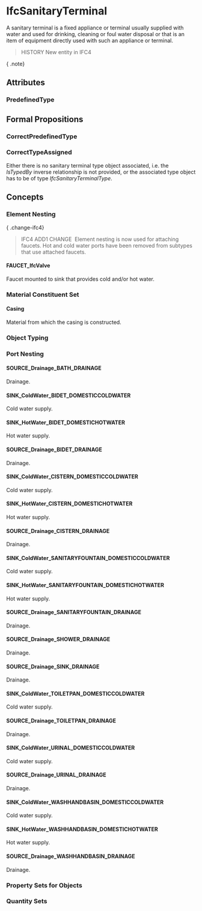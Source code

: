 # IfcSanitaryTerminal

A sanitary terminal is a fixed appliance or terminal usually supplied with water and used for drinking, cleaning or foul water disposal or that is an item of equipment directly used with such an appliance or terminal.

> HISTORY  New entity in IFC4

{ .note}
>

## Attributes

### PredefinedType


## Formal Propositions

### CorrectPredefinedType


### CorrectTypeAssigned
Either there is no sanitary terminal type object associated, i.e. the _IsTypedBy_ inverse relationship is not provided, or the associated type object has to be of type _IfcSanitaryTerminalType_.

## Concepts

### Element Nesting

{ .change-ifc4}
> IFC4 ADD1 CHANGE&nbsp; Element nesting is now used for attaching faucets. Hot and cold water ports have been removed from subtypes that use attached faucets.

#### FAUCET_IfcValve

Faucet mounted to sink that provides cold and/or hot water.

### Material Constituent Set



#### Casing

Material from which the casing is constructed.

### Object Typing



### Port Nesting



#### SOURCE_Drainage_BATH_DRAINAGE

Drainage.

#### SINK_ColdWater_BIDET_DOMESTICCOLDWATER

Cold water supply.

#### SINK_HotWater_BIDET_DOMESTICHOTWATER

Hot water supply.

#### SOURCE_Drainage_BIDET_DRAINAGE

Drainage.

#### SINK_ColdWater_CISTERN_DOMESTICCOLDWATER

Cold water supply.

#### SINK_HotWater_CISTERN_DOMESTICHOTWATER

Hot water supply.

#### SOURCE_Drainage_CISTERN_DRAINAGE

Drainage.

#### SINK_ColdWater_SANITARYFOUNTAIN_DOMESTICCOLDWATER

Cold water supply.

#### SINK_HotWater_SANITARYFOUNTAIN_DOMESTICHOTWATER

Hot water supply.

#### SOURCE_Drainage_SANITARYFOUNTAIN_DRAINAGE

Drainage.

#### SOURCE_Drainage_SHOWER_DRAINAGE

Drainage.

#### SOURCE_Drainage_SINK_DRAINAGE

Drainage.

#### SINK_ColdWater_TOILETPAN_DOMESTICCOLDWATER

Cold water supply.

#### SOURCE_Drainage_TOILETPAN_DRAINAGE

Drainage.

#### SINK_ColdWater_URINAL_DOMESTICCOLDWATER

Cold water supply.

#### SOURCE_Drainage_URINAL_DRAINAGE

Drainage.

#### SINK_ColdWater_WASHHANDBASIN_DOMESTICCOLDWATER

Cold water supply.

#### SINK_HotWater_WASHHANDBASIN_DOMESTICHOTWATER

Hot water supply.

#### SOURCE_Drainage_WASHHANDBASIN_DRAINAGE

Drainage.

### Property Sets for Objects



### Quantity Sets



